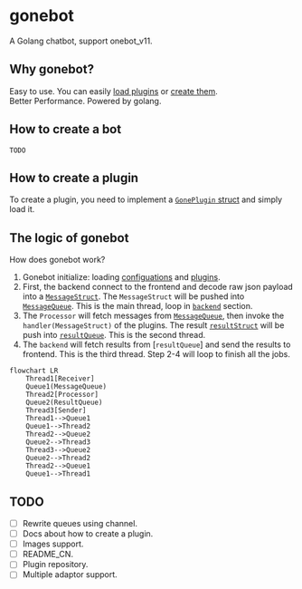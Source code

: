 # gonebot
A Golang chatbot, support onebot_v11.
## Why gonebot?
Easy to use. You can easily [load plugins](#how-to-create-a-bot) or [create them](#how-to-create-a-plugin).  
Better Performance. Powered by golang.
## How to create a bot
```
TODO
```
## How to create a plugin
To create a plugin, you need to implement a [`GonePlugin` struct](./plugins/pluginStruct.go) and simply load it.  

## The logic of gonebot
How does gonebot work?  
1. Gonebot initialize: loading [configuations](./configuations/) and [plugins](./plugins/pluginManager.go).  
2. First, the backend connect to the frontend and decode raw json payload into a [`MessageStruct`](./messages/messageStruct.go). The `MessageStruct` will be pushed into [`MessageQueue`](./messages/messageQueue.go). This is the main thread, loop in [`backend`](./backend/) section.  
3. The `Processor` will fetch messages from [`MessageQueue`](./messages/messageQueue.go), then invoke the `handler(MessageStruct)` of the plugins. The result [`resultStruct`](./messages/resultStruct.go) will be push into [`resultQueue`](./messages/resultQueue.go). This is the second thread.
4. The `backend` will fetch results from [`resultQueue`] and send the results to frontend. This is the third thread.
Step 2-4 will loop to finish all the jobs.
```mermaid
flowchart LR
    Thread1[Receiver]
    Queue1(MessageQueue)
    Thread2[Processor]
    Queue2(ResultQueue)
    Thread3[Sender]
    Thread1-->Queue1
    Queue1-->Thread2
    Thread2-->Queue2
    Queue2-->Thread3
    Thread3-->Queue2
    Queue2-->Thread2
    Thread2-->Queue1
    Queue1-->Thread1
```

## TODO
- [ ] Rewrite queues using channel.
- [ ] Docs about how to create a plugin.
- [ ] Images support.
- [ ] README_CN.
- [ ] Plugin repository.
- [ ] Multiple adaptor support.